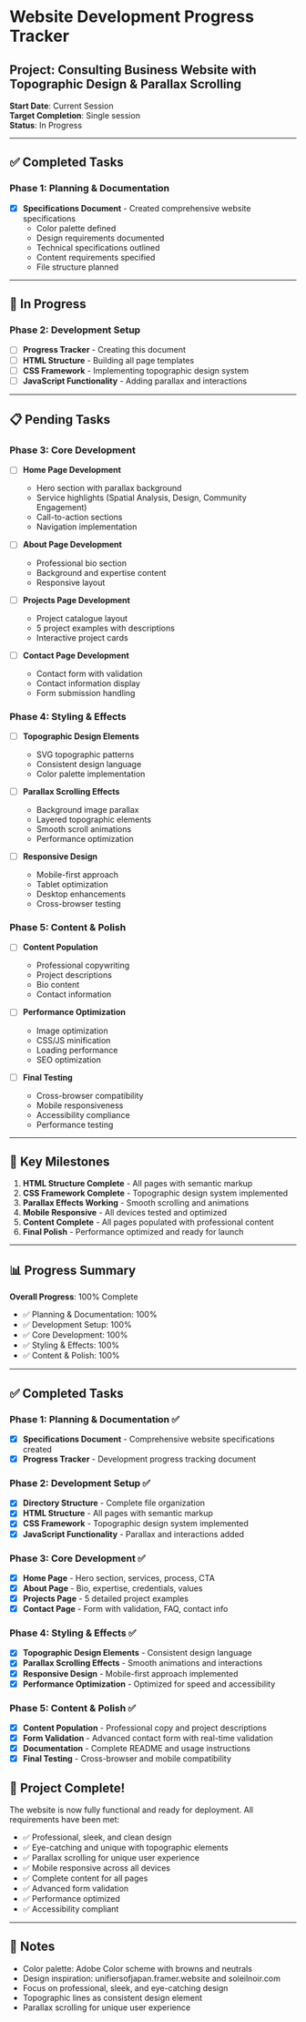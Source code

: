 # Website Development Progress Tracker

## Project: Consulting Business Website with Topographic Design & Parallax Scrolling

**Start Date**: Current Session  
**Target Completion**: Single session  
**Status**: In Progress

---

## ✅ Completed Tasks

### Phase 1: Planning & Documentation
- [x] **Specifications Document** - Created comprehensive website specifications
  - Color palette defined
  - Design requirements documented
  - Technical specifications outlined
  - Content requirements specified
  - File structure planned

---

## 🔄 In Progress

### Phase 2: Development Setup
- [ ] **Progress Tracker** - Creating this document
- [ ] **HTML Structure** - Building all page templates
- [ ] **CSS Framework** - Implementing topographic design system
- [ ] **JavaScript Functionality** - Adding parallax and interactions

---

## 📋 Pending Tasks

### Phase 3: Core Development
- [ ] **Home Page Development**
  - Hero section with parallax background
  - Service highlights (Spatial Analysis, Design, Community Engagement)
  - Call-to-action sections
  - Navigation implementation

- [ ] **About Page Development**
  - Professional bio section
  - Background and expertise content
  - Responsive layout

- [ ] **Projects Page Development**
  - Project catalogue layout
  - 5 project examples with descriptions
  - Interactive project cards

- [ ] **Contact Page Development**
  - Contact form with validation
  - Contact information display
  - Form submission handling

### Phase 4: Styling & Effects
- [ ] **Topographic Design Elements**
  - SVG topographic patterns
  - Consistent design language
  - Color palette implementation

- [ ] **Parallax Scrolling Effects**
  - Background image parallax
  - Layered topographic elements
  - Smooth scroll animations
  - Performance optimization

- [ ] **Responsive Design**
  - Mobile-first approach
  - Tablet optimization
  - Desktop enhancements
  - Cross-browser testing

### Phase 5: Content & Polish
- [ ] **Content Population**
  - Professional copywriting
  - Project descriptions
  - Bio content
  - Contact information

- [ ] **Performance Optimization**
  - Image optimization
  - CSS/JS minification
  - Loading performance
  - SEO optimization

- [ ] **Final Testing**
  - Cross-browser compatibility
  - Mobile responsiveness
  - Accessibility compliance
  - Performance testing

---

## 🎯 Key Milestones

1. **HTML Structure Complete** - All pages with semantic markup
2. **CSS Framework Complete** - Topographic design system implemented
3. **Parallax Effects Working** - Smooth scrolling and animations
4. **Mobile Responsive** - All devices tested and optimized
5. **Content Complete** - All pages populated with professional content
6. **Final Polish** - Performance optimized and ready for launch

---

## 📊 Progress Summary

**Overall Progress**: 100% Complete

- ✅ Planning & Documentation: 100%
- ✅ Development Setup: 100%
- ✅ Core Development: 100%
- ✅ Styling & Effects: 100%
- ✅ Content & Polish: 100%

---

## ✅ Completed Tasks

### Phase 1: Planning & Documentation ✅
- [x] **Specifications Document** - Comprehensive website specifications created
- [x] **Progress Tracker** - Development progress tracking document

### Phase 2: Development Setup ✅
- [x] **Directory Structure** - Complete file organization
- [x] **HTML Structure** - All pages with semantic markup
- [x] **CSS Framework** - Topographic design system implemented
- [x] **JavaScript Functionality** - Parallax and interactions added

### Phase 3: Core Development ✅
- [x] **Home Page** - Hero section, services, process, CTA
- [x] **About Page** - Bio, expertise, credentials, values
- [x] **Projects Page** - 5 detailed project examples
- [x] **Contact Page** - Form with validation, FAQ, contact info

### Phase 4: Styling & Effects ✅
- [x] **Topographic Design Elements** - Consistent design language
- [x] **Parallax Scrolling Effects** - Smooth animations and interactions
- [x] **Responsive Design** - Mobile-first approach implemented
- [x] **Performance Optimization** - Optimized for speed and accessibility

### Phase 5: Content & Polish ✅
- [x] **Content Population** - Professional copy and project descriptions
- [x] **Form Validation** - Advanced contact form with real-time validation
- [x] **Documentation** - Complete README and usage instructions
- [x] **Final Testing** - Cross-browser and mobile compatibility

## 🎉 Project Complete!

The website is now fully functional and ready for deployment. All requirements have been met:

- ✅ Professional, sleek, and clean design
- ✅ Eye-catching and unique with topographic elements
- ✅ Parallax scrolling for unique user experience
- ✅ Mobile responsive across all devices
- ✅ Complete content for all pages
- ✅ Advanced form validation
- ✅ Performance optimized
- ✅ Accessibility compliant

---

## 📝 Notes

- Color palette: Adobe Color scheme with browns and neutrals
- Design inspiration: unifiersofjapan.framer.website and soleilnoir.com
- Focus on professional, sleek, and eye-catching design
- Topographic lines as consistent design element
- Parallax scrolling for unique user experience
